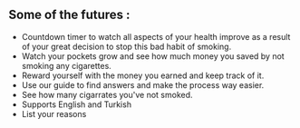 ## Some of the futures :

- Countdown timer to watch all aspects of your health improve as a result of your great decision to stop this bad habit of smoking.
- Watch your pockets grow and see how much money you saved by not smoking any cigarettes.
- Reward yourself with the money you earned and keep track of it.
- Use our guide to find answers and make the process way easier.
- See how many cigarrates you've not smoked.
- Supports English and Turkish
- List your reasons


